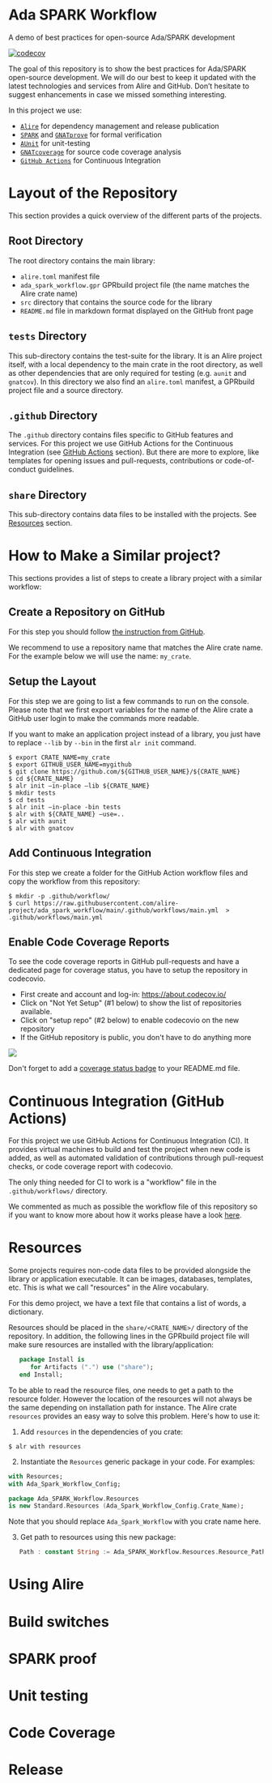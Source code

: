 # Ada SPARK Workflow
A demo of best practices for open-source Ada/SPARK development

[![codecov](https://codecov.io/gh/alire-project/ada_spark_workflow/branch/main/graph/badge.svg?token=9PZQ67LBPF)](https://codecov.io/gh/alire-project/ada_spark_workflow)

The goal of this repository is to show the best practices for Ada/SPARK open-source development. We will do our best to keep it updated with the latest technologies and services from Alire and GitHub. Don’t hesitate to suggest enhancements in case we missed something interesting.

In this project we use:

 - [`Alire`](https://alire.ada.dev) for dependency management and release publication
 - [`SPARK`](https://learn.adacore.com/courses/intro-to-spark/index.html) and [`GNATprove`](https://github.com/AdaCore/spark2014) for formal verification
 - [`AUnit`](https://github.com/AdaCore/aunit) for unit-testing
 - [`GNATcoverage`](https://github.com/AdaCore/gnatcoverage) for source code coverage analysis
 - [`GitHub Actions`](https://docs.github.com/en/actions) for Continuous Integration


# Layout of the Repository

This section provides a quick overview of the different parts of the projects.

## Root Directory
The root directory contains the main library:

 - `alire.toml` manifest file
 - `ada_spark_workflow.gpr` GPRbuild project file (the name matches the Alire crate name)
 - `src` directory that contains the source code for the library
 - `README.md` file in markdown format displayed on the GitHub front page

## `tests` Directory

This sub-directory contains the test-suite for the library. It is an Alire project itself, with a local dependency to the main crate in the root directory, as well as other dependencies that are only required for testing (e.g. `aunit` and `gnatcov`). In this directory we also find an `alire.toml` manifest, a GPRbuild project file and a source directory.

## `.github` Directory

The `.github` directory contains files specific to GitHub features and services. For this project we use GitHub Actions for the Continuous Integration (see [GitHub Actions](#continuous-integration-github-actions) section). But there are more to explore, like templates for opening issues and pull-requests, contributions or code-of-conduct guidelines.

## `share` Directory

This sub-directory contains data files to be installed with the projects.
See [Resources](#resources) section.

# How to Make a Similar project?

This sections provides a list of steps to create a library project with a similar workflow:

## Create a Repository on GitHub

For this step you should follow [the instruction from GitHub](https://docs.github.com/en/get-started/quickstart/create-a-repo).

We recommend to use a repository name that matches the Alire crate name.
For the example below we will use the name: `my_crate`.

## Setup the Layout

For this step we are going to list a few commands to run on the console.
Please note that we first export variables for the name of the Alire crate a GitHub user login to make the commands more readable.

If you want to make an application project instead of a library, you just have to replace `--lib` by `--bin` in the first `alr init` command.

```console
$ export CRATE_NAME=my_crate
$ export GITHUB_USER_NAME=mygithub
$ git clone https://github.com/${GITHUB_USER_NAME}/${CRATE_NAME}
$ cd ${CRATE_NAME}
$ alr init –in-place –lib ${CRATE_NAME}
$ mkdir tests
$ cd tests
$ alr init –in-place -bin tests
$ alr with ${CRATE_NAME} –use=..
$ alr with aunit
$ alr with gnatcov
```

## Add Continuous Integration

For this step we create a folder for the GitHub Action workflow files and copy the workflow from this repository:
```console
$ mkdir -p .github/workflow/
$ curl https://raw.githubusercontent.com/alire-project/ada_spark_workflow/main/.github/workflows/main.yml  > .github/workflows/main.yml
```

## Enable Code Coverage Reports

To see the code coverage reports in GitHub pull-requests and have a dedicated page for coverage status, you have to setup the repository in codecovio.

- First create and account and log-in: https://about.codecov.io/
- Click on "Not Yet Setup" (#1 below) to show the list of repositories available.
- Click on "setup repo" (#2 below) to enable codecovio on the new repository
- If the GitHub repository is public, you don't have to do anything more

![](https://files.readme.io/6438f9d-Screen_Shot_2022-04-13_at_9.28.09_AM.png)

Don't forget to add a [coverage status badge](https://docs.codecov.com/docs/status-badges) to your README.md file.

# Continuous Integration (GitHub Actions)

For this project we use GitHub Actions for Continuous Integration (CI).
It provides virtual machines to build and test the project when new code is added, as well as automated validation of contributions through pull-request checks, or code coverage report with codecovio.

The only thing needed for CI to work is a "workflow" file in the `.github/workflows/` directory.

We commented as much as possible the workflow file of this repository so if you want to know more about how it works please have a look [here](.github/workflows/main.yml).

# Resources

Some projects requires non-code data files to be provided alongside the library or application executable. It can be images, databases, templates, etc. This is what we call "resources" in the Alire vocabulary.

For this demo project, we have a text file that contains a list of words, a dictionary.

Resources should be placed in the `share/<CRATE_NAME>/` directory of the repository. In addition, the following lines in the GPRbuild project file will make sure resources are installed with the library/application:
```ada
   package Install is
      for Artifacts (".") use ("share");
   end Install;
```

To be able to read the resource files, one needs to get a path to the resource folder. However the location of the resources will not always be the same depending on installation path for instance. The Alire crate `resources` provides an easy way to solve this problem. Here's how to use it:

 1. Add `resources` in the dependencies of you crate:
   ```console
   $ alr with resources
   ```
 2. Instantiate the `Resources` generic package in your code. For examples:
   ```ada
   with Resources;
   with Ada_Spark_Workflow_Config;

   package Ada_SPARK_Workflow.Resources
   is new Standard.Resources (Ada_Spark_Workflow_Config.Crate_Name);
   ```
   Note that you should replace `Ada_Spark_Workflow` with you crate name here.

 3. Get path to resources using this new package:
   ```ada
      Path : constant String := Ada_SPARK_Workflow.Resources.Resource_Path & "/unixdict.txt";

   ```

# Using Alire
# Build switches
# SPARK proof
# Unit testing
# Code Coverage
# Release
